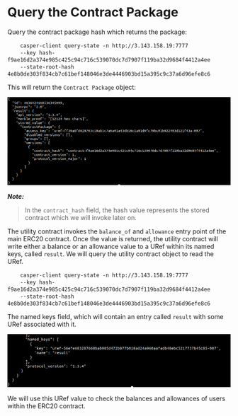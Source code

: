 # Query the Contract Package

Query the contract package hash which returns the package:

```
    casper-client query-state -n http://3.143.158.19:7777
    --key hash-f9ae16d2a374e985c425c94c716c539070dc7d7907f119ba32d9684f4412a4ee
    --state-root-hash 4e8b0de303f834cb7c61bef148046e3de4446903bd15a395c9c37a6d96efe8c6
```

This will return the `Contract Package` object:

<img src="/static/image/tutorials/erc-20/contract-pkg.png" width="800"/>

**_Note:_**

> In the `contract_hash` field, the hash value represents the stored contract which we will invoke later on.

The utility contract invokes the `balance_of` and `allowance` entry point of the main ERC20 contract. Once the value is returned, the utility contract will write either a balance or an allowance value to a URef within its named keys, called `result`. We will query the utility contract object to read the URef.

```
    casper-client query-state -n http://3.143.158.19:7777
    --key hash-f9ae16d2a374e985c425c94c716c539070dc7d7907f119ba32d9684f4412a4ee
    --state-root-hash 4e8b0de303f834cb7c61bef148046e3de4446903bd15a395c9c37a6d96efe8c6
```

The named keys field, which will contain an entry called `result` with some URef associated with it.

<img src="/static/image/tutorials/erc-20/uref.png" width="800"/>

We will use this URef value to check the balances and allowances of users within the ERC20 contract.
